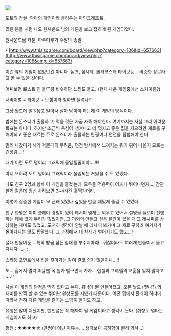 ![](./0.jpg)

도트의 전설. 악마의 게임이라 불리우는 마인크래프트.

많은 분들 처럼 나도 원사운드 님의 카툰을 보고 접하게 된 게임이었다.

원사운드님 카툰. 하루하루가 주말의 종말. 

- [http://www.thisisgame.com/board/view.php?category=106&id=657663](http://www.thisisgame.com/board/view.php?category=106&amp;id=657663)

이런 류의 게임이 없었던건 아니다. 심즈, 심시티, 롤러코스터 타이쿤등... 비슷한 장르라고 볼 수 있을 것이다.

어찌보면 로스트 인 블루랑 비슷하단 느낌도 들고. (현재 나온 게임중에선 스카이림?)

서바이벌 + 타이쿤 + 모험이라 칭하면 될려나?

그냥 월드에 떨궈놓고 알아서 살아 남아야 하는게 이 게임의 방식이다.

밤에는 몬스터가 출몰하고, 먹을 것은 자급 자족 해야한다. 여기까지는 사실 그리 어려운 목표는 아니다. 하지만 조금씩 욕심이 생겨나고 더 멋지고 좋은 집을 지으려면 재료를 구해야되고 좋은 재료는 주로 몬스터가 출몰하는 탄광이나 던전을 탐험해야 한다.

멀리 나갔다가 해가 저물때의 두려움, 던전 탐사에서 느껴지는 뭐가 튀어 나올지 모르는 긴장감...!!! 

내가 이런 도트 덩어리 그래픽에 몰입될줄이야....!!! 

아니 오히려 도트 덩어리 그래픽이라 몰입되는 거였을 수 도 있겠다.

나도 친구 2명과 함께 이 게임을 즐겼는데, 모두들 적응력이 어찌나 뛰어나던지.... 잠깐 한거 같은데 정신 차려보면 3~4시간 훌쩍가더라.

이렇게 집중한 게임이 요 근래 있었나 싶었을 만큼 재밌게 즐길 수 있었다.

친구 한명은 이미 플레이 경험이 있어 레시피 몇개는 외우고 있어서 설명을 들으며 진행 하는 데에 크게 무리가 없었지만, 그 이외의 만들고 싶은 물건이 있을 때 그 레시피를 상상하는 재미도 있었고, 도저히 생각이 안날 때 레시피 봐가며 그 재료 구하러 여기저기 돌아다니는 맛도 짭잘했다. 그 과정에서 대 참사가 벌어지기도 했고...!

절대 만들어둔... 특히 방금 잠든 침대를 부수지마라...귀찮더라도 여러개 만들어서 들고다니자 -_-;;

스타팅 포인트에서 집을 찾아가는 길이 결코 쉽지 않을지니...!!

또... 집에서 멀리 떠날땐 꼭 뭔가 떨구면서 가자... 헨젤과 그레텔의 교훈을 잊지 말자고~~!! 

사실 이 게임의 단점은 딱히 없다고 본다. 워낙에 잘 만들어졌고, 오픈 월드 (맞나?) 의 재미를 만끽 할 수 있는 뛰어난 완성도를 지녔기 때문이다. 어떤 맵에서 플레이 하냐에 따라서 전혀 다른 게임을 즐기는 느낌이 들기도 하고.

유행은 많이 지났지만, 한번쯤은 꼭 해봐야 될 게임이라고 생각이 든다. (취향도 덜타는 게임이기도 하고)

평점 : ★★★★☆ (만점이 아닌 이유는.... 생각보다 공허함이 빨리 와서...)
